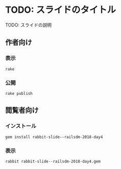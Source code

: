 # TODO: スライドのタイトル

TODO: スライドの説明

## 作者向け

### 表示

    rake

### 公開

    rake publish

## 閲覧者向け

### インストール

    gem install rabbit-slide--railsdm-2018-day4

### 表示

    rabbit rabbit-slide--railsdm-2018-day4.gem

